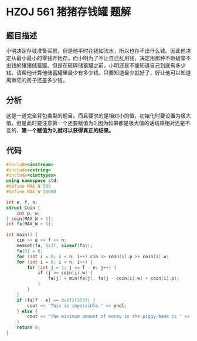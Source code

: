 # HZOJ 561 猪猪存钱罐 题解

## 题目描述

 小明决定存钱准备买房。但是他平时花钱如流水，所以也存不出什么钱。因此他决定从最小最小的零钱开始存。而小明为了不让自己乱用钱，决定用那种不砸破拿不出钱的猪猪储蓄罐。但是在砸碎储蓄罐之前，小明还是不能知道自己到底有多少钱。请帮他计算他储蓄罐里最少有多少钱。只要知道最少就好了，好让他可以知道离渺茫的房子还差多少钱。



## 分析

这是一道完全背包类型的题目。而且要求的是相对小的值，初始化时要设置为极大值，但是此时要注意第一个还要赋值为0,因为如果都是极大值的话结果相对还是不变的，**第一个赋值为0,就可以获得真正的结果。**



## 代码

```c++
#include<iostream>
#include<cstring>
#include<cinttypes>
using namespace std;
#define MAX_N 500
#define MAX_W 10000

int e, f, n;
struct Coin {
    int p, w;
} coin[MAX_N + 5];
int fa[MAX_W + 5];

int main() {
    cin >> e >> f >> n;
    memset(fa, 0x3f, sizeof(fa));
    fa[0] = 0;
    for (int i = 0; i < n; i++) cin >> coin[i].p >> coin[i].w;
    for (int i = 0; i < n; i++) {
        for (int j = 1; j <= f - e; j++) {
            if (j >= coin[i].w) {
                fa[j] = min(fa[j], fa[j - coin[i].w] + coin[i].p);
            }
        }
    }
    if (fa[f - e] == 0x3f3f3f3f) {
        cout << "This is impossible." << endl;
    } else {
        cout << "The minimum amount of money in the piggy-bank is " <<  fa[f - e] << endl;
    }
    return 0;
}
```

